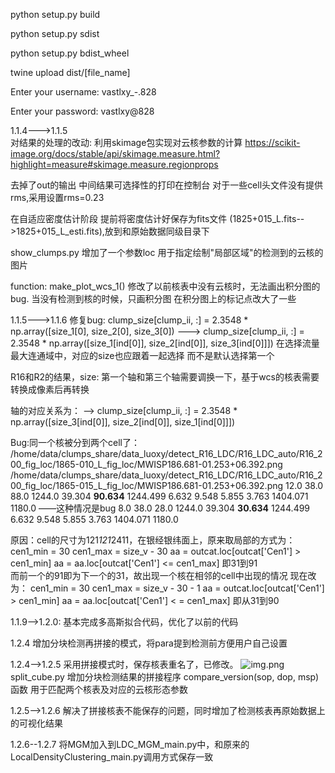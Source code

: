 python setup.py build

python setup.py sdist

python setup.py bdist_wheel

twine upload dist/[file_name]

Enter your username: vastlxy_-.828

Enter your password: vastlxy@828


1.1.4--->1.1.5  
对结果的处理的改动:
利用skimage包实现对云核参数的计算
https://scikit-image.org/docs/stable/api/skimage.measure.html?highlight=measure#skimage.measure.regionprops

去掉了out的输出
中间结果可选择性的打印在控制台
对于一些cell头文件没有提供rms,采用设置rms=0.23

在自适应密度估计阶段 提前将密度估计好保存为fits文件
(1825+015_L.fits-->1825+015_L_esti.fits),放到和原始数据同级目录下

show_clumps.py 增加了一个参数loc
用于指定绘制"局部区域"的检测到的云核的图片

function: make_plot_wcs_1()
修改了以前核表中没有云核时，无法画出积分图的bug. 当没有检测到核的时候，只画积分图
在积分图上的标记点改大了一些


1.1.5--->1.1.6
修复bug:
clump_size[clump_ii, :] = 2.3548 * np.array([size_1[0], size_2[0], size_3[0])
  --->  clump_size[clump_ii, :] = 2.3548 * np.array([size_1[ind[0]], size_2[ind[0]], size_3[ind[0]]])
在选择流量最大连通域中，对应的size也应跟着一起选择 而不是默认选择第一个

R16和R2的结果，size: 第一个轴和第三个轴需要调换一下，基于wcs的核表需要转换成像素后再转换

轴的对应关系为：
-->  clump_size[clump_ii, :] = 2.3548 * np.array([size_3[ind[0]], size_2[ind[0]], size_1[ind[0]]])

Bug:同一个核被分到两个cell了：
/home/data/clumps_share/data_luoxy/detect_R16_LDC/R16_LDC_auto/R16_200_fig_loc/1865-010_L_fig_loc/MWISP186.681-01.253+06.392.png
/home/data/clumps_share/data_luoxy/detect_R16_LDC/R16_LDC_auto/R16_200_fig_loc/1865-015_L_fig_loc/MWISP186.681-01.253+06.392.png
 12.0	38.0	88.0	1244.0	39.304	**90.634**	1244.499	6.632	9.548	5.855	3.763	1404.071	1180.0  ——这种情况是bug
 8.0	38.0	28.0	1244.0	39.304	**30.634**	1244.499	6.632	9.548	5.855	3.763	1404.071	1180.0
 
 原因：cell的尺寸为121*121*2411，在银经银纬面上，原来取局部的方式为：
        cen1_min = 30
        cen1_max = size_v - 30
        aa = outcat.loc[outcat['Cen1'] > cen1_min]
        aa = aa.loc[outcat['Cen1'] <= cen1_max]
        即31到91     
 而前一个的91即为下一个的31，故出现一个核在相邻的cell中出现的情况
 现在改为：
        cen1_min = 30
        cen1_max = size_v - 30 - 1
        aa = outcat.loc[outcat['Cen1'] > cen1_min]
        aa = aa.loc[outcat['Cen1'] < = cen1_max]
        即从31到90 
 

1.1.9-->1.2.0:
基本完成多高斯拟合代码，优化了以前的代码

1.2.4
增加分块检测再拼接的模式，将para提到检测前方便用户自己设置

1.2.4-->1.2.5
采用拼接模式时，保存核表重名了，已修改。
![img.png](pic/img.png)
split_cube.py 增加分块检测结果的拼接程序
compare_version(sop, dop, msp)函数 用于匹配两个核表及对应的云核形态参数

1.2.5-->1.2.6
解决了拼接核表不能保存的问题，同时增加了检测核表再原始数据上的可视化结果

1.2.6--1.2.7
将MGM加入到LDC_MGM_main.py中，和原来的LocalDensityClustering_main.py调用方式保存一致